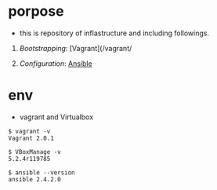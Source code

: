 # porpose

- this is repository of inflastructure and including followings.
1. *Bootstrapping*: [Vagrant](/vagrant/

1. *Configuration*: [Ansible](/ansible/)

# env

- vagrant and Virtualbox
```
$ vagrant -v
Vagrant 2.0.1

$ VBoxManage -v
5.2.4r119785

$ ansible --version
ansible 2.4.2.0
```

